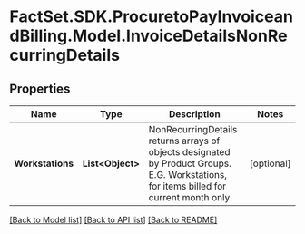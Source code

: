 # FactSet.SDK.ProcuretoPayInvoiceandBilling.Model.InvoiceDetailsNonRecurringDetails

## Properties

Name | Type | Description | Notes
------------ | ------------- | ------------- | -------------
**Workstations** | **List&lt;Object&gt;** | NonRecurringDetails returns arrays of objects designated by Product Groups. E.G. Workstations, for items billed for current month only. | [optional] 

[[Back to Model list]](../README.md#documentation-for-models) [[Back to API list]](../README.md#documentation-for-api-endpoints) [[Back to README]](../README.md)

